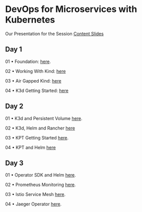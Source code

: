# DevOps for Microservices with Kubernetes

Our Presentation for the Session [Content Slides](https://github.com/GeorgeNiece/DevOpsForMicroservicesWithKubernetes-3day/blob/master/content/DevOpsForMicroservicesWithKubernetes-V11.pdf)

## Day 1

01 •  Foundation: [here](https://github.com/GeorgeNiece/DevOpsForMicroservicesWithKubernetes-3day/labs/LAB01-Foundation.pdf).

02 •  Working With Kind: [here](https://github.com/GeorgeNiece/DevOpsForMicroservicesWithKubernetes-3day/labs/LAB02-WorkingWithKind.pdf)

03 • Air Gapped Kind: [here](https://github.com/GeorgeNiece/DevOpsForMicroservicesWithKubernetes-3day/labs/LAB03-AirGappedKIND.pdf)

04 •  K3d Getting Started: [here](https://github.com/GeorgeNiece/DevOpsForMicroservicesWithKubernetes-3day/labs/LAB04-K3D-GettingStarted.pdf)

## Day 2
01 •  K3d and Persistent Volume [here](https://github.com/GeorgeNiece/DevOpsForMicroservicesWithKubernetes-3day/labs/LAB06-K3D-PVC.labf).

02 •  K3d, Helm and Rancher [here](https://github.com/GeorgeNiece/DevOpsForMicroservicesWithKubernetes-3day/labs/LAB05-K3D-Rancher.pdf)

03  • KPT Getting Started [here](https://github.com/GeorgeNiece/DevOpsForMicroservicesWithKubernetes-3day/labs/LAB07-KPT-GettingStarted.pdf).

04 •  KPT and Helm [here](https://github.com/GeorgeNiece/DevOpsForMicroservicesWithKubernetes-3day/labs/LAB08-KPT-Helm.pdf)

## Day 3

01 •  Operator SDK and Helm [here](https://github.com/GeorgeNiece/DevOpsForMicroservicesWithKubernetes-3day/labs/LAB09-OperatorSDK-Helm.pdf).

02 •  Prometheus Monitoring [here](https://github.com/GeorgeNiece/DevOpsForMicroservicesWithKubernetes-3day/labs/LAB10-Prometheus.pdf).

03 • Istio Service Mesh [here](https://github.com/GeorgeNiece/DevOpsForMicroservicesWithKubernetes-3day/labs/LAB11-Istio.pdf).

04 • Jaeger Operator [here](https://github.com/GeorgeNiece/DevOpsForMicroservicesWithKubernetes-3day/labs/LAB12-Jaeger-Operator.pdf).



